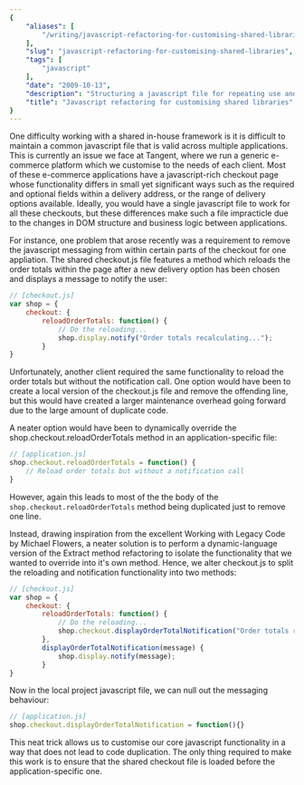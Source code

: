 ```yaml
---
{
    "aliases": [
        "/writing/javascript-refactoring-for-customising-shared-libraries"
    ],
    "slug": "javascript-refactoring-for-customising-shared-libraries",
    "tags": [
        "javascript"
    ],
    "date": "2009-10-13",
    "description": "Structuring a javascript file for repeating use and customisation",
    "title": "Javascript refactoring for customising shared libraries"
}
---
```



One difficulty working with a shared in-house framework is it is
difficult to maintain a common javascript file that is valid across
multiple applications. This is currently an issue we face at Tangent,
where we run a generic e-commerce platform which we customise to the
needs of each client. Most of these e-commerce applications have a
javascript-rich checkout page whose functionality differs in small yet
significant ways such as the required and optional fields within a
delivery address, or the range of delivery options available. Ideally,
you would have a single javascript file to work for all these checkouts,
but these differences make such a file impracticle due to the changes in
DOM structure and business logic between applications.

For instance, one problem that arose recently was a requirement to
remove the javascript messaging from within certain parts of the
checkout for one appliation. The shared checkout.js file features a
method which reloads the order totals within the page after a new
delivery option has been chosen and displays a message to notify the
user:

``` javascript
// [checkout.js]
var shop = {
    checkout: {
        reloadOrderTotals: function() {
            // Do the reloading...
            shop.display.notify("Order totals recalculating...");
        }
}
```

Unfortunately, another client required the same functionality to reload
the order totals but without the notification call. One option would
have been to create a local version of the checkout.js file and remove
the offending line, but this would have created a larger maintenance
overhead going forward due to the large amount of duplicate code.

A neater option would have been to dynamically override the
shop.checkout.reloadOrderTotals method in an application-specific file:

``` javascript
// [application.js]
shop.checkout.reloadOrderTotals = function() {
    // Reload order totals but without a notification call
}
```

However, again this leads to most of the the body of the
`shop.checkout.reloadOrderTotals` method being duplicated just to remove
one line.

Instead, drawing inspiration from the excellent Working with Legacy Code
by Michael Flowers, a neater solution is to perform a dynamic-language
version of the Extract method refactoring to isolate the functionality
that we wanted to override into it's own method. Hence, we alter
checkout.js to split the reloading and notification functionality into
two methods:

``` javascript
// [checkout.js]
var shop = {
    checkout: {
        reloadOrderTotals: function() {
            // Do the reloading...
            shop.checkout.displayOrderTotalNotification("Order totals recalculating...");
        },
        displayOrderTotalNotification(message) {
            shop.display.notify(message);
        } 
}
```

Now in the local project javascript file, we can null out the messaging
behaviour:

``` javascript
// [application.js]
shop.checkout.displayOrderTotalNotification = function(){}
```

This neat trick allows us to customise our core javascript functionality
in a way that does not lead to code duplication. The only thing required
to make this work is to ensure that the shared checkout file is loaded
before the application-specific one.
